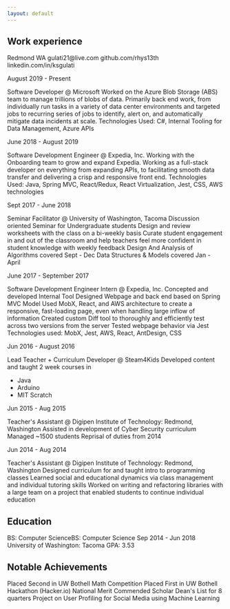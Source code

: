 ```yaml
---
layout: default
---
```



## Work experience
<p>
Redmond WA
gulati21@live.com
github.com/rhys13th
linkedin.com/in/ksgulati
</p>

<p>
August 2019 - Present

Software Developer @ Microsoft
Worked on the Azure Blob Storage (ABS) team to manage trillions of blobs of data. Primarily back end work,
from individually run tasks in a variety of data center environments and targeted jobs to recurring series of
jobs to identify, alert on, and automatically mitigate data incidents at scale.
Technologies Used: C#, Internal Tooling for Data Management, Azure APIs
</p>

<p>
June 2018 - August 2019

Software Development Engineer @ Expedia, Inc.
Working with the Onboarding team to grow and expand Expedia. Working as a full-stack developer on
everything from expanding APIs, to facilitating smooth data transfer and delivering a crisp and responsive
front end.
Technologies Used: Java, Spring MVC, React/Redux, React Virtualization, Jest, CSS, AWS technologies
</p>

<p>
Sept 2017 - June 2018

Seminar Facilitator @ University of Washington, Tacoma
Discussion oriented Seminar for Undergraduate students
Design and review worksheets with the class on a bi-weekly basis
Curate student engagement in and out of the classroom and help teachers feel more confident in student
knowledge with weekly feedback
Design And Analysis of Algorithms covered Sept - Dec
Data Structures & Models covered Jan - April
</p>

<p>
June 2017 - September 2017

Software Development Engineer Intern @ Expedia, Inc.
Concepted and developed Internal Tool
Designed Webpage and back end based on Spring MVC Model
Used MobX, React, and AWS architecture to create a responsive, fast-loading page, even when handling
large inflow of information
Created custom Diff tool to thoroughly and efficiently test across two versions from the server
Tested webpage behavior via Jest
Technologies used: MobX, Jest, AWS, React, AntDesign, CSS
</p>

<p>
Jun 2016 - August 2016

Lead Teacher + Curriculum Developer @ Steam4Kids
Developed content and taught 2 week courses in
* Java
* Arduino
* MIT Scratch
</p>

<p>
Jun 2015 - Aug 2015

Teacher's Assistant @ Digipen Institute of Technology: Redmond, Washington
Assisted in development of Cyber Security curriculum
Managed ~1500 students
Reprisal of duties from 2014
</p>

<p>
Jun 2014 - Aug 2014

Teacher's Assistant @ Digipen Institute of Technology: Redmond, Washington
Designed curriculum for and taught intro to programming classes
Learned social and educational dynamics via class management and individual tutoring skills
Worked on writing and refactoring libraries with a large team on a project that enabled students to
continue individual education
</p>

## Education

<p>
BS: Computer ScienceBS: Computer Science Sep 2014 - Jun 2018
University of Washington: Tacoma
GPA: 3.53
</p>


## Notable Achievements

<p>
Placed Second in UW Bothell Math Competition
Placed First in UW Bothell Hackathon (Hacker.io)
National Merit Commended Scholar
Dean's List for 8 quarters
Project on User Profiling for Social Media using Machine Learning
</p>
